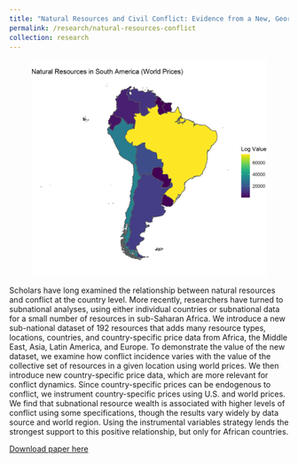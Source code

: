 ```yaml
---
title: "Natural Resources and Civil Conflict: Evidence from a New, Georeferenced Dataset"
permalink: /research/natural-resources-conflict
collection: research
---
```


<figure style=width: "310px" height: "600px" class="align-right">
  <img src="/images/south_america_map.png" alt="" />
</figure>

Scholars have long examined the relationship between natural resources and conflict at the country level. More recently, researchers have turned to subnational analyses, using either individual countries or subnational data for a small number of resources in sub-Saharan Africa. We introduce a new sub-national dataset of 192 resources that adds many resource types, locations, countries, and country-specific price data from Africa, the Middle East, Asia, Latin America, and Europe. To demonstrate the value of the new dataset, we examine how conflict incidence varies with the value of the collective set of resources in a given location using world prices. We then introduce new country-specific price data, which are more relevant for conflict dynamics. Since country-specific prices can be endogenous to conflict, we instrument country-specific prices using U.S. and world prices. We find that subnational resource wealth is associated with higher levels of conflict using some specifications, though the results vary widely by data source and world region. Using the instrumental variables strategy lends the strongest support to this positive relationship, but only for African countries.

[Download paper here](https://mikedenly.com/files/DFHSW_Natural_Resources_Civil_Conflict-Evidence_New_Georeferenced_Dataset_May232019.pdf)